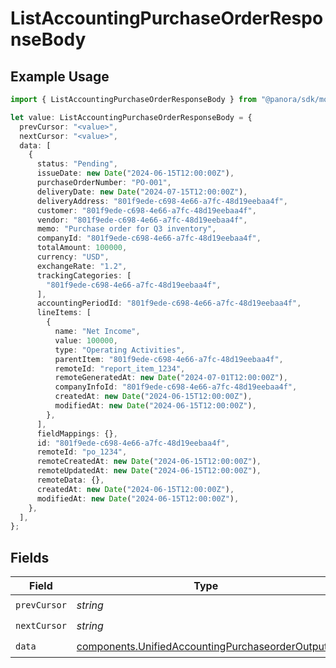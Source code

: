 # ListAccountingPurchaseOrderResponseBody

## Example Usage

```typescript
import { ListAccountingPurchaseOrderResponseBody } from "@panora/sdk/models/operations";

let value: ListAccountingPurchaseOrderResponseBody = {
  prevCursor: "<value>",
  nextCursor: "<value>",
  data: [
    {
      status: "Pending",
      issueDate: new Date("2024-06-15T12:00:00Z"),
      purchaseOrderNumber: "PO-001",
      deliveryDate: new Date("2024-07-15T12:00:00Z"),
      deliveryAddress: "801f9ede-c698-4e66-a7fc-48d19eebaa4f",
      customer: "801f9ede-c698-4e66-a7fc-48d19eebaa4f",
      vendor: "801f9ede-c698-4e66-a7fc-48d19eebaa4f",
      memo: "Purchase order for Q3 inventory",
      companyId: "801f9ede-c698-4e66-a7fc-48d19eebaa4f",
      totalAmount: 100000,
      currency: "USD",
      exchangeRate: "1.2",
      trackingCategories: [
        "801f9ede-c698-4e66-a7fc-48d19eebaa4f",
      ],
      accountingPeriodId: "801f9ede-c698-4e66-a7fc-48d19eebaa4f",
      lineItems: [
        {
          name: "Net Income",
          value: 100000,
          type: "Operating Activities",
          parentItem: "801f9ede-c698-4e66-a7fc-48d19eebaa4f",
          remoteId: "report_item_1234",
          remoteGeneratedAt: new Date("2024-07-01T12:00:00Z"),
          companyInfoId: "801f9ede-c698-4e66-a7fc-48d19eebaa4f",
          createdAt: new Date("2024-06-15T12:00:00Z"),
          modifiedAt: new Date("2024-06-15T12:00:00Z"),
        },
      ],
      fieldMappings: {},
      id: "801f9ede-c698-4e66-a7fc-48d19eebaa4f",
      remoteId: "po_1234",
      remoteCreatedAt: new Date("2024-06-15T12:00:00Z"),
      remoteUpdatedAt: new Date("2024-06-15T12:00:00Z"),
      remoteData: {},
      createdAt: new Date("2024-06-15T12:00:00Z"),
      modifiedAt: new Date("2024-06-15T12:00:00Z"),
    },
  ],
};
```

## Fields

| Field                                                                                                                | Type                                                                                                                 | Required                                                                                                             | Description                                                                                                          |
| -------------------------------------------------------------------------------------------------------------------- | -------------------------------------------------------------------------------------------------------------------- | -------------------------------------------------------------------------------------------------------------------- | -------------------------------------------------------------------------------------------------------------------- |
| `prevCursor`                                                                                                         | *string*                                                                                                             | :heavy_check_mark:                                                                                                   | N/A                                                                                                                  |
| `nextCursor`                                                                                                         | *string*                                                                                                             | :heavy_check_mark:                                                                                                   | N/A                                                                                                                  |
| `data`                                                                                                               | [components.UnifiedAccountingPurchaseorderOutput](../../models/components/unifiedaccountingpurchaseorderoutput.md)[] | :heavy_check_mark:                                                                                                   | N/A                                                                                                                  |